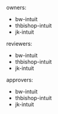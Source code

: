 owners:
- bw-intuit
- thbishop-intuit
- jk-intuit

reviewers:
- bw-intuit
- thbishop-intuit
- jk-intuit

approvers:
- bw-intuit
- thbishop-intuit
- jk-intuit
